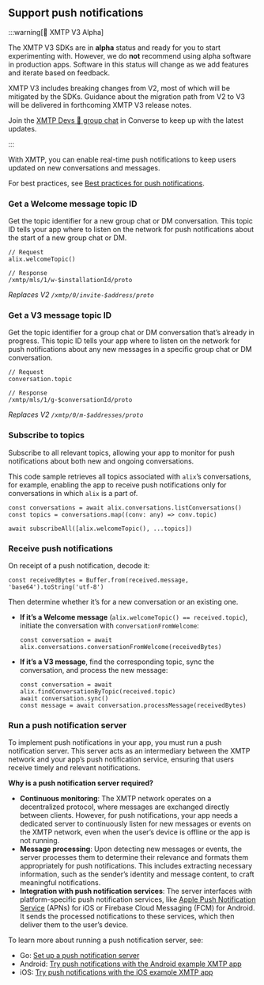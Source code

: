 ## Support push notifications

:::warning[🚧 XMTP V3 Alpha]

The XMTP V3 SDKs are in **alpha** status and ready for you to start experimenting with.
However, we do **not** recommend using alpha software in production apps. Software in this status will change as we add features and iterate based on feedback.


XMTP V3 includes breaking changes from V2, most of which will be mitigated by the SDKs. Guidance about the migration path from V2 to V3 will be delivered in forthcoming XMTP V3 release notes.

Join the [XMTP Devs 💪 group chat](https://converse.xyz/group-invite/e-KZyw77m-7sjUmEk5lgu) in Converse to keep up with the latest updates.

:::

With XMTP, you can enable real-time push notifications to keep users updated on new conversations and messages.

For best practices, see [Best practices for push notifications](https://docs.xmtp.org/notifications/notif-best-practices).

### **Get a Welcome message topic ID**

Get the topic identifier for a new group chat or DM conversation. This topic ID tells your app where to listen on the network for push notifications about the start of a new group chat or DM.

```tsx [React Native]
// Request
alix.welcomeTopic()

// Response
/xmtp/mls/1/w-$installationId/proto
```

*Replaces V2 `/xmtp/0/invite-$address/proto`* 

### **Get a V3 message topic ID**

Get the topic identifier for a group chat or DM conversation that’s already in progress. This topic ID tells your app where to listen on the network for push notifications about any new messages in a specific group chat or DM conversation.

```tsx [React Native]
// Request
conversation.topic

// Response
/xmtp/mls/1/g-$conversationId/proto
```

*Replaces V2 `/xmtp/0/m-$addresses/proto`*

### Subscribe to topics

Subscribe to all relevant topics, allowing your app to monitor for push notifications about both new and ongoing conversations. 

This code sample retrieves all topics associated with `alix`’s conversations, for example, enabling the app to receive push notifications only for conversations in which `alix` is a part of.

```tsx [React Native]
const conversations = await alix.conversations.listConversations()
const topics = conversations.map((conv: any) => conv.topic)

await subscribeAll([alix.welcomeTopic(), ...topics])
```

### Receive push notifications

On receipt of a push notification, decode it:

```tsx [React Native]
const receivedBytes = Buffer.from(received.message, 'base64').toString('utf-8')
```

Then determine whether it’s for a new conversation or an existing one.

- **If it’s a Welcome message** (`alix.welcomeTopic() == received.topic`), initiate the conversation with `conversationFromWelcome`:
    
    ```tsx [React Native]
    const conversation = await alix.conversations.conversationFromWelcome(receivedBytes)
    ```
    
- **If it’s a V3 message**, find the corresponding topic, sync the conversation, and process the new message:
    
    ```tsx [React Native]
    const conversation = await alix.findConversationByTopic(received.topic)
    await conversation.sync()
    const message = await conversation.processMessage(receivedBytes)
    ```
    

### Run a push notification server

To implement push notifications in your app, you must run a push notification server. This server acts as an intermediary between the XMTP network and your app’s push notification service, ensuring that users receive timely and relevant notifications.

**Why is a push notification server required?**

- **Continuous monitoring**: The XMTP network operates on a decentralized protocol, where messages are exchanged directly between clients. However, for push notifications, your app needs a dedicated server to continuously listen for new messages or events on the XMTP network, even when the user’s device is offline or the app is not running.
- **Message processing**: Upon detecting new messages or events, the server processes them to determine their relevance and formats them appropriately for push notifications. This includes extracting necessary information, such as the sender’s identity and message content, to craft meaningful notifications.
- **Integration with push notification services**: The server interfaces with platform-specific push notification services, like [Apple Push Notification Service](https://docs.xmtp.org/notifications/build-notifications#understand-apple-entitlements-for-ios-apps) (APNs) for iOS or Firebase Cloud Messaging (FCM) for Android. It sends the processed notifications to these services, which then deliver them to the user’s device.

To learn more about running a push notification server, see:

- Go: [Set up a push notification server](https://docs.xmtp.org/notifications/notif-server)
- Android: [Try push notifications with the Android example XMTP app](https://docs.xmtp.org/notifications/notifs-android)
- iOS: [Try push notifications with the iOS example XMTP app](https://docs.xmtp.org/notifications/notifs-ios) 
